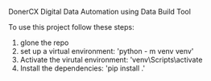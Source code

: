 DonerCX Digital Data Automation using Data Build Tool

To use this project follow these steps:
1. glone the repo
2. set up a virtual environment: 'python - m venv venv'
3. Activate the virutal environment: 'venv\Scripts\activate
4. Install the dependencies: 'pip install .'
